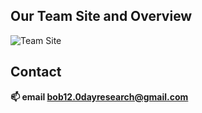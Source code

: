 ## Our Team Site and Overview
![Team Site](https://today-0day.gitbook.io/docs_kor/)
## Contact
**📫 email bob12.0dayresearch@gmail.com**

